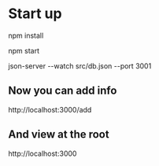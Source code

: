 # Start up

npm install

npm start

json-server --watch src/db.json --port 3001

## Now you can add info

http://localhost:3000/add

## And view at the root

http://localhost:3000
